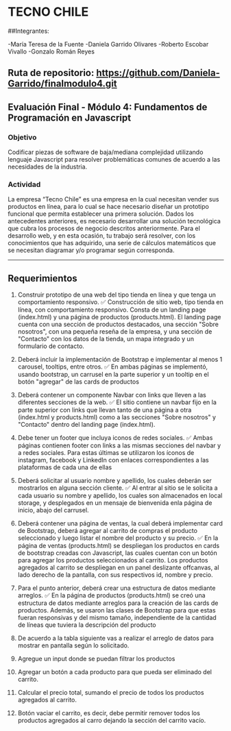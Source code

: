 # TECNO CHILE

##Integrantes:

-María Teresa de la Fuente
-Daniela Garrido Olivares
-Roberto Escobar Vivallo
-Gonzalo Román Reyes


## Ruta de repositorio: https://github.com/Daniela-Garrido/finalmodulo4.git

## Evaluación Final - Módulo 4: Fundamentos de Programación en Javascript

###  Objetivo
Codificar piezas de software de baja/mediana complejidad
utilizando lenguaje Javascript para resolver problemáticas comunes
de acuerdo a las necesidades de la industria.

### Actividad
La empresa “Tecno Chile” es una empresa en la cual necesitan
vender sus productos en línea, para lo cual se hace necesario diseñar
un prototipo funcional que permita establecer una primera solución.
Dados los antecedentes anteriores, es necesario desarrollar una
solución tecnológica que cubra los procesos de negocio descritos
anteriormente.
Para el desarrollo web, y en esta ocasión, tu trabajo será resolver,
con los conocimientos que has adquirido, una serie de cálculos
matemáticos que se necesitan diagramar y/o programar según
corresponda.

---

## Requerimientos

1. Construir prototipo de una web del tipo tienda en línea y que tenga un comportamiento responsivo.
✅ Construcción de sitio web, tipo tienda en línea, con comportamiento responsivo. Consta de un landing page (index.html) y una página de productos (products.html). El landing page cuenta con una sección de productos destacados, una sección "Sobre nosotros", con una pequeña reseña de la empresa, y una sección de "Contacto" con los datos de la tienda, un mapa integrado y un formulario de contacto.

2. Deberá incluir la implementación de Bootstrap e implementar al menos 1 carousel, tooltips, entre otros.
✅ En ambas páginas se implementó, usando bootstrap, un carrusel en la parte superior y un tooltip en el botón "agregar" de las cards de productos

3. Deberá contener un componente Navbar con links que lleven a las diferentes secciones de la web.
✅ El sitio contiene un navbar fijo en la parte superior con links que llevan tanto de una página a otra (index.html y products.html) como a las secciones "Sobre nosotros" y "Contacto" dentro del landing page (index.html).

4. Debe tener un footer que incluya iconos de redes sociales.
✅ Ambas páginas contienen footer con links a las mismas secciones del navbar y a redes sociales. Para estas últimas se utilizaron los íconos de instagram, facebook y LinkedIn con enlaces correspondientes a las plataformas de cada una de ellas 

5. Deberá solicitar al usuario nombre y apellido, los cuales deberán ser mostrarlos en alguna sección cliente.
✅ Al entrar al sitio se le solicita a cada usuario su nombre y apellido, los cuales son almacenados en local storage, y desplegados en un mensaje de bienvenida enla página de inicio, abajo del carrusel.

6. Deberá contener una página de ventas, la cual deberá implementar card de Bootstrap, deberá agregar al carrito de compras el producto seleccionado y luego listar el nombre del producto y su precio.
✅ En la página de ventas (products.html) se despliegan los productos en cards de bootstrap creadas con Javascript, las cuales cuentan con un botón para agregar los productos seleccionados al carrito. Los productos agregados al carrito se despliegan en un panel deslizante offcanvas, al lado derecho de la pantalla, con sus respectivos id, nombre y precio.

7. Para el punto anterior, deberá crear una estructura de datos mediante arreglos. 
✅ En la página de productos (products.html) se creó una estructura de datos mediante arreglos para la creación de las cards de productos. Además, se usaron las clases de Bootstrap para que estas fueran responsivas y del mismo tamaño, independiente de la cantidad de líneas que tuviera la descripción del producto

8. De acuerdo a la tabla siguiente vas a realizar el arreglo de datos para mostrar en pantalla según lo solicitado.

9. Agregue un input donde se puedan filtrar los productos

10. Agregar un botón a cada producto para que pueda ser eliminado del carrito.

11. Calcular el precio total, sumando el precio de todos los productos agregados al carrito.

12. Botón vaciar el carrito, es decir, debe permitir remover todos los productos agregados al carro dejando la sección del carrito vacío.